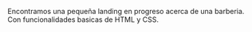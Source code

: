 Encontramos una pequeña landing en progreso acerca de una barberia. Con funcionalidades basicas de HTML y  CSS. 
